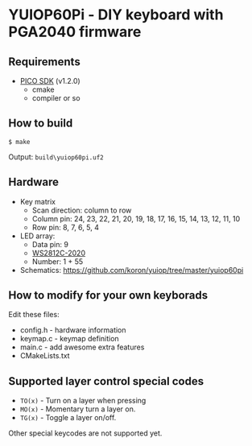 # YUIOP60Pi - DIY keyboard with PGA2040 firmware

## Requirements

* [PICO SDK][picosdk] (v1.2.0)
  * cmake
  * compiler or so

[picosdk]:https://github.com/raspberrypi/pico-sdk

## How to build

```console
$ make
```

Output: `build\yuiop60pi.uf2`

## Hardware

* Key matrix
    * Scan direction: column to row
    * Column pin: 24, 23, 22, 21, 20, 19, 18, 17, 16, 15, 14, 13, 12, 11, 10
    * Row pin: 8, 7, 6, 5, 4
* LED array:
    * Data pin: 9
    * [WS2812C-2020][ws2812c]
    * Number: 1 + 55
* Schematics: <https://github.com/koron/yuiop/tree/master/yuiop60pi>

[ws2812c]:https://akizukidenshi.com/catalog/g/gI-15068/

## How to modify for your own keyborads

Edit these files:

* config.h - hardware information
* keymap.c - keymap definition
* main.c - add awesome extra features
* CMakeLists.txt

## Supported layer control special codes

* `TO(x)` - Turn on a layer when pressing
* `MO(x)` - Momentary turn a layer on.
* `TG(x)` - Toggle a layer on/off.

Other special keycodes are not supported yet.
